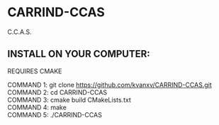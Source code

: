 # CARRIND-CCAS
C.C.A.S.

## INSTALL ON YOUR COMPUTER:

REQUIRES CMAKE

COMMAND 1: git clone https://github.com/kvanxv/CARRIND-CCAS.git \
COMMAND 2: cd CARRIND-CCAS\
COMMAND 3: cmake build CMakeLists.txt\
COMMAND 4: make\
COMMAND 5: ./CARRIND-CCAS

